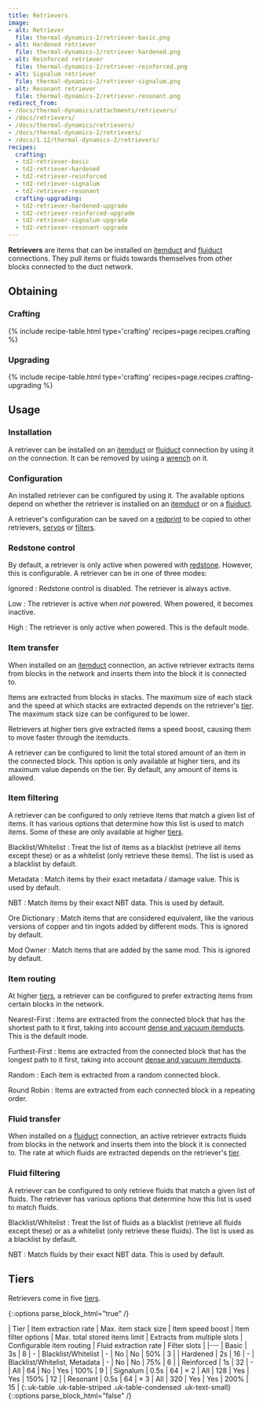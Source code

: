 ```yaml
---
title: Retrievers
image:
- alt: Retriever
  file: thermal-dynamics-2/retriever-basic.png
- alt: Hardened retriever
  file: thermal-dynamics-2/retriever-hardened.png
- alt: Reinforced retriever
  file: thermal-dynamics-2/retriever-reinforced.png
- alt: Signalum retriever
  file: thermal-dynamics-2/retriever-signalum.png
- alt: Resonant retriever
  file: thermal-dynamics-2/retriever-resonant.png
redirect_from:
- /docs/thermal-dynamics/attachments/retrievers/
- /docs/retrievers/
- /docs/thermal-dynamics/retrievers/
- /docs/thermal-dynamics-2/retrievers/
- /docs/1.12/thermal-dynamics-2/retrievers/
recipes:
  crafting:
  - td2-retriever-basic
  - td2-retriever-hardened
  - td2-retriever-reinforced
  - td2-retriever-signalum
  - td2-retriever-resonant
  crafting-upgrading:
  - td2-retriever-hardened-upgrade
  - td2-retriever-reinforced-upgrade
  - td2-retriever-signalum-upgrade
  - td2-retriever-resonant-upgrade
---
```


**Retrievers** are items that can be installed on [itemduct](/docs/1.12/thermal-dynamics/itemduct/)
and [fluiduct](/docs/1.12/thermal-dynamics/fluiduct/) connections. They pull items or fluids towards
themselves from other blocks connected to the duct network.


Obtaining
--------

### Crafting
{% include recipe-table.html type='crafting' recipes=page.recipes.crafting %}

### Upgrading
{% include recipe-table.html type='crafting' recipes=page.recipes.crafting-upgrading %}


Usage
-----

### Installation
A retriever can be installed on an [itemduct](/docs/1.12/thermal-dynamics/itemduct/) or
[fluiduct](/docs/1.12/thermal-dynamics/fluiduct/) connection by using it on the connection. It can be
removed by using a [wrench](/docs/1.12/wrenches/) on it.

### Configuration
An installed retriever can be configured by using it. The available options
depend on whether the retriever is installed on an [itemduct](/docs/1.12/thermal-dynamics/itemduct/)
or on a [fluiduct](/docs/1.12/thermal-dynamics/fluiduct/).

A retriever's configuration can be saved on a [redprint](/docs/1.12/thermal-foundation/redprint/) to be
copied to other retrievers, [servos](/docs/1.12/thermal-dynamics/servos/) or
[filters](/docs/1.12/thermal-dynamics/filters/).

### Redstone control
By default, a retriever is only active when powered with
[redstone](https://minecraft.gamepedia.com/Redstone). However, this is
configurable. A retriever can be in one of three modes:

Ignored
: Redstone control is disabled. The retriever is always active.

Low
: The retriever is active when *not* powered. When powered, it becomes inactive.

High
: The retriever is only active when powered. This is the default mode.

### Item transfer
When installed on an [itemduct](/docs/1.12/thermal-dynamics/itemduct/) connection, an active retriever
extracts items from blocks in the network and inserts them into the block it is
connected to.

Items are extracted from blocks in stacks. The maximum size of each stack and
the speed at which stacks are extracted depends on the retriever's
[tier](#tiers). The maximum stack size can be configured to be lower.

Retrievers at higher tiers give extracted items a speed boost, causing them to move
faster through the itemducts.

A retriever can be configured to limit the total stored amount of an item in the
connected block. This option is only available at higher tiers, and its maximum
value depends on the tier. By default, any amount of items is allowed.

### Item filtering
A retriever can be configured to only retrieve items that match a given list of
items. It has various options that determine how this list is used to match
items. Some of these are only available at higher [tiers](#tiers).

Blacklist/Whitelist
: Treat the list of items as a blacklist (retrieve all items except these) or as
a whitelist (only retrieve these items). The list is used as a blacklist by
default.

Metadata
: Match items by their exact metadata / damage value. This is used by default.

NBT
: Match items by their exact NBT data. This is used by default.

Ore Dictionary
: Match items that are considered equivalent, like the various versions of
copper and tin ingots added by different mods. This is ignored by default.

Mod Owner
: Match items that are added by the same mod. This is ignored by default.

### Item routing
At higher [tiers](#tiers), a retriever can be configured to prefer extracting
items from certain blocks in the network.

Nearest-First
: Items are extracted from the connected block that has the shortest path to it
first, taking into account [dense and vacuum
itemducts](/docs/1.12/thermal-dynamics/itemduct/#item-transfer). This is the default mode.

Furthest-First
: Items are extracted from the connected block that has the longest path to it
first, taking into account [dense and vacuum
itemducts](/docs/1.12/thermal-dynamics/itemduct/#item-transfer).

Random
: Each item is extracted from a random connected block.

Round Robin
: Items are extracted from each connected block in a repeating order.

### Fluid transfer
When installed on a [fluiduct](/docs/1.12/thermal-dynamics/fluiduct/) connection, an active retriever
extracts fluids from blocks in the network and inserts them into the block it is
connected to. The rate at which fluids are extracted depends on the retriever's
[tier](#tiers).

### Fluid filtering
A retriever can be configured to only retrieve fluids that match a given list of
fluids. The retriever has various options that determine how this list is used
to match fluids.

Blacklist/Whitelist
: Treat the list of fluids as a blacklist (retrieve all fluids except these) or
as a whitelist (only retrieve these fluids). The list is used as a blacklist by
default.

NBT
: Match fluids by their exact NBT data. This is used by default.


Tiers
-----

Retrievers come in five [tiers](/docs/1.12/thermal-foundation/tiers/).

{::options parse_block_html="true" /}
<div class="uk-overflow-container">
| Tier | Item extraction rate | Max. item stack size | Item speed boost | Item filter options | Max. total stored items limit | Extracts from multiple slots | Configurable item routing | Fluid extraction rate | Filter slots |
|---
| Basic | 3s | 8 | - | Blacklist/Whitelist | - | No | No | 50% | 3 |
| Hardened | 2s | 16 | - | Blacklist/Whitelist, Metadata | - | No | No | 75% | 6 |
| Reinforced | 1s | 32 | - | All | 64 | No | Yes | 100% | 9 |
| Signalum | 0.5s | 64 | × 2 | All | 128 | Yes | Yes | 150% | 12 |
| Resonant | 0.5s | 64 | × 3 | All | 320 | Yes | Yes | 200% | 15 |
{:.uk-table .uk-table-striped .uk-table-condensed .uk-text-small}
</div>
{::options parse_block_html="false" /}
